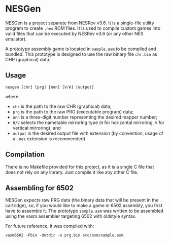 # NESGen

NESGen is a project separate from NESRev v3.6. It is a single-file utility program to create `.nes` ROM files. It is used to compile custom games into valid files that can be executed by NESRev v3.6 (or any other NES emulator).

A prototype assembly game is located in `sample.asm` to be compiled and bundled. This prototype is designed to use the raw binary file `chr.bin` as CHR (graphical) data.

## Usage

`nesgen [chr] [prg] [nnn] [V/H] [output]`

where:
- `chr` is the path to the raw CHR (graphical) data;
- `prg` is the path to the raw PRG (executable program) data;
- `nnn` is a three-digit number representing the desired mapper number;
- `H/V` selects the nametable mirroring type (`H` for horizontal mirroring, `V` for vertical mirroring); and
- `output` is the desired output file with extension (by convention, usage of a `.nes` extension is recommended)

## Compilation

There is no Makefile provided for this project, as it is a single C file that does not rely on any library. Just compile it like any other C file.

## Assembling for 6502

NESGen expects raw PRG data (the binary data that will be present in the cartridge), so, if you would like to make a game in 6502 assembly, you first have to assemble it. The prototype `sample.asm` was written to be assembled using the vasm assembler targeting 6502 with oldstyle syntax.

For future reference, it was compiled with:

`vasm6502 -Fbin -dotdir -o prg.bin src/asm/sample.asm`